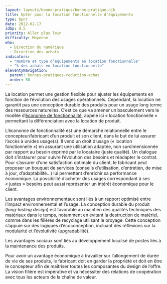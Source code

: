 ```yaml
---
layout: layouts/bonne-pratique/bonne-pratique.njk
title: Opter pour la location fonctionnelle d'équipements
type: bpnr
date: 2022-02-17
idbp: d.5
priority: Aller plus loin
difficulty: Moyenne
who:
  - Direction du numérique
  - Direction des achats
indicators:
  - "Nombre et type d’équipements en location fonctionnelle"
  - "% des achats en location fonctionnelle"
eleventyNavigation:
  parent: bonnes-pratiques-reduction-achat
  order: 50
---
```


La location permet une gestion flexible pour ajuster les équipements en fonction de l’évolution des usages opérationnels. Cependant, la location ne garantit pas une conception durable des produits pour un usage long terme des ressources naturelles. C’est ce que va amener un basculement vers le modèle d’[économie de fonctionnalité](https://fr.wikipedia.org/wiki/%C3%89conomie_de_fonctionnalit%C3%A9), appelé ici « location fonctionnelle » permettant la différenciation avec la location de produit.

L’économie de fonctionnalité est une démarche relationnelle entre le concepteur/fabricant d’un produit et son client, dans le but de lui assurer l’accès à un/des usage(s). Il vend un droit d’usage (« location fonctionnelle ») en assurant une utilisation adaptée, non surdimensionnée par rapport au besoin exprimé par le locataire (juste qualité). Un dialogue doit s’instaurer pour suivre l’évolution des besoins et réadapter le contrat. Pour s’assurer d’une satisfaction optimale du client, le fabricant peut proposer un bouquet de services (conseils d’utilisation, d’entretien, de mise à jour, d’adaptabilité...) lui permettant d’enrichir sa performance économique. La possibilité d’acheter des usages correspondant à ses « justes » besoins peut aussi représenter un intérêt économique pour le client. 

Les avantages environnementaux sont liés à un rapport optimisé entre l’impact environnemental et l’usage. La conception durable du produit (_long-lasting design_) est favorable au maintien des qualités techniques des matériaux dans le temps, notamment en évitant la destruction de matériel, comme dans les filières de recyclage utilisant le broyage. Cette conception s’appuie sur des logiques d’écoconception, incluant des réflexions sur la modularité et l’évolutivité (upgradabilité).

Les avantages sociaux sont liés au développement localisé de postes liés à la maintenance des produits.

Pour avoir un avantage économique à travailler sur l’allongement de durée de vie de ses produits, le fabricant doit en garder la propriété et doit en être le concepteur afin de maîtriser toutes les composantes du design de l’offre. La vision filière est impérative et va nécessiter des relations de coopération avec tous les acteurs de la chaîne de valeur.
